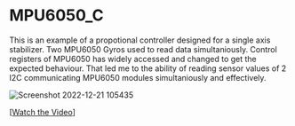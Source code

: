 # MPU6050_C

This is an example of a propotional controller designed for a single axis stabilizer. Two MPU6050 Gyros used to read data simultaniously. Control registers of MPU6050 has widely accessed and changed to get the expected behaviour. That led me to the ability of reading sensor values of 2 I2C communicating MPU6050 modules simultaniously and effectively. 

![Screenshot 2022-12-21 105435](https://user-images.githubusercontent.com/20115338/208947321-d9bc3052-34c7-449d-87ab-8305fb10e102.png)

[[Watch the Video](https://www.youtube.com/watch?v=Lz-nvuHvamw&t=19s)]

